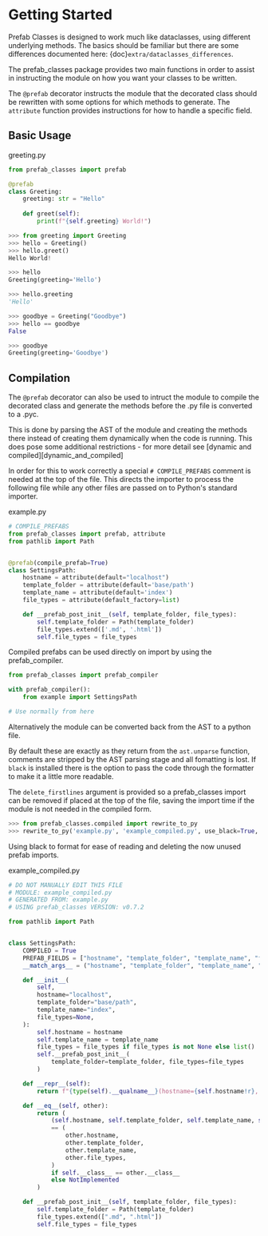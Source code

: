 # Getting Started #

Prefab Classes is designed to work much like dataclasses, using different
underlying methods. The basics should be familiar but there are some 
differences documented here: {doc}`extra/dataclasses_differences`.

The prefab_classes package provides two main functions in order to assist in
instructing the module on how you want your classes to be written.

The `@prefab` decorator instructs the module that the decorated class should
be rewritten with some options for which methods to generate. The `attribute`
function provides instructions for how to handle a specific field.

## Basic Usage ##

greeting.py
```python
from prefab_classes import prefab

@prefab
class Greeting:
    greeting: str = "Hello"
    
    def greet(self):
        print(f"{self.greeting} World!")
```

```python
>>> from greeting import Greeting
>>> hello = Greeting()
>>> hello.greet()
Hello World!

>>> hello
Greeting(greeting='Hello')

>>> hello.greeting
'Hello'

>>> goodbye = Greeting("Goodbye")
>>> hello == goodbye
False

>>> goodbye
Greeting(greeting='Goodbye')
```

## Compilation ##

The `@prefab` decorator can also be used to intruct the module to compile
the decorated class and generate the methods before the .py file is converted
to a .pyc.

This is done by parsing the AST of the module and creating the methods there
instead of creating them dynamically when the code is running. This does pose
some additional restrictions - for more detail see 
[dynamic and compiled][dynamic_and_compiled]

In order for this to work correctly a special `# COMPILE_PREFABS` comment is
needed at the top of the file. This directs the importer to process the 
following file while any other files are passed on to Python's standard
importer.

example.py
```python
# COMPILE_PREFABS
from prefab_classes import prefab, attribute
from pathlib import Path


@prefab(compile_prefab=True)
class SettingsPath:
    hostname = attribute(default="localhost")
    template_folder = attribute(default='base/path')
    template_name = attribute(default='index')
    file_types = attribute(default_factory=list)

    def __prefab_post_init__(self, template_folder, file_types):
        self.template_folder = Path(template_folder)
        file_types.extend(['.md', '.html'])
        self.file_types = file_types

```

Compiled prefabs can be used directly on import by using the prefab_compiler.

```python
from prefab_classes import prefab_compiler

with prefab_compiler():
    from example import SettingsPath

# Use normally from here
```

Alternatively the module can be converted back from the AST to a python file.

By default these are exactly as they return from the `ast.unparse` function,
comments are stripped by the AST parsing stage and all fomatting is lost.
If `black` is installed there is the option to pass the code through the
formatter to make it a little more readable. 

The `delete_firstlines` argument is provided so a prefab_classes import 
can be removed if placed at the top of the file, saving the import time 
if the module is not needed in the compiled form.

```python
>>> from prefab_classes.compiled import rewrite_to_py
>>> rewrite_to_py('example.py', 'example_compiled.py', use_black=True, delete_firstlines=1)
```

Using black to format for ease of reading and deleting the now unused prefab imports.

example_compiled.py
```python
# DO NOT MANUALLY EDIT THIS FILE
# MODULE: example_compiled.py
# GENERATED FROM: example.py
# USING prefab_classes VERSION: v0.7.2

from pathlib import Path


class SettingsPath:
    COMPILED = True
    PREFAB_FIELDS = ["hostname", "template_folder", "template_name", "file_types"]
    __match_args__ = ("hostname", "template_folder", "template_name", "file_types")

    def __init__(
        self,
        hostname="localhost",
        template_folder="base/path",
        template_name="index",
        file_types=None,
    ):
        self.hostname = hostname
        self.template_name = template_name
        file_types = file_types if file_types is not None else list()
        self.__prefab_post_init__(
            template_folder=template_folder, file_types=file_types
        )

    def __repr__(self):
        return f"{type(self).__qualname__}(hostname={self.hostname!r}, template_folder={self.template_folder!r}, template_name={self.template_name!r}, file_types={self.file_types!r})"

    def __eq__(self, other):
        return (
            (self.hostname, self.template_folder, self.template_name, self.file_types)
            == (
                other.hostname,
                other.template_folder,
                other.template_name,
                other.file_types,
            )
            if self.__class__ == other.__class__
            else NotImplemented
        )

    def __prefab_post_init__(self, template_folder, file_types):
        self.template_folder = Path(template_folder)
        file_types.extend([".md", ".html"])
        self.file_types = file_types
```